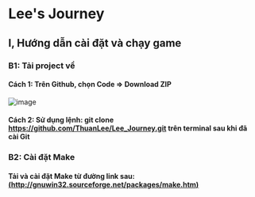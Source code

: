 # Lee's Journey

## I, Hướng dẫn cài đặt và chạy game
  ### B1: Tải project về
  #### Cách 1: Trên Github, chọn Code => Download ZIP
  ![image](https://user-images.githubusercontent.com/100220743/169698748-5f7a8c92-6025-4a1a-badb-790e85227a61.png)
  #### Cách 2: Sử dụng lệnh: git clone https://github.com/ThuanLee/Lee_Journey.git trên terminal sau khi đã cài Git  
  ### B2: Cài đặt Make
  #### Tải và cài đặt Make từ đường link sau: [(http://gnuwin32.sourceforge.net/packages/make.htm)](http://gnuwin32.sourceforge.net/packages/make.htm)  
    
    
